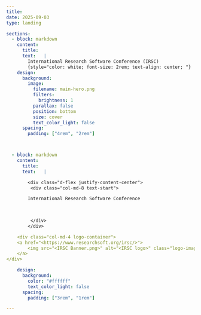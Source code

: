 ```yaml
---
title:
date: 2025-09-03
type: landing

sections:
  - block: markdown
    content:
      title: 
      text:   |
        International Research Software Conference (IRSC)
        {style="color: white; font-size: 2rem; text-align: center; "}
    design:
      background:
        image:
          filename: main-hero.png
          filters:
            brightness: 1
          parallax: false
          position: bottom
          size: cover
          text_color_light: false 
      spacing:
        padding: ["4rem", "2rem"]                



  - block: markdown
    content:
      title: 
      text:   |

        <div class="d-flex justify-content-center">
         <div class="col-md-8 text-start">

        International Research Software Conference
 

        
         </div>
        </div>

    <div class="col-md-4 logo-container">
    <a href="<https://www.researchsoft.org/irsc/>">
        <img src="<IRSC Banner.png>" alt="<IRSC logo>" class="logo-image">
    </a>
</div>

    design:
      background:
        color: "#ffffff"
        text_color_light: false
      spacing:
        padding: ["3rem", "1rem"]

---
```

